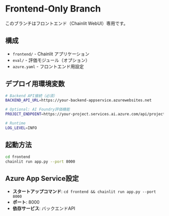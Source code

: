 # Frontend-Only Branch

このブランチはフロントエンド（Chainlit WebUI）専用です。

## 構成
- `frontend/` - Chainlit アプリケーション
- `eval/` - 評価モジュール（オプション）
- `azure.yaml` - フロントエンド用設定

## デプロイ用環境変数
```bash
# Backend API接続（必須）
BACKEND_API_URL=https://your-backend-appservice.azurewebsites.net

# Optional: AI Foundry評価機能
PROJECT_ENDPOINT=https://your-project.services.ai.azure.com/api/projects/firstProject

# Runtime
LOG_LEVEL=INFO
```

## 起動方法
```bash
cd frontend
chainlit run app.py --port 8000
```

## Azure App Service設定
- **スタートアップコマンド**: `cd frontend && chainlit run app.py --port 8000`
- **ポート**: 8000
- **依存サービス**: バックエンドAPI
